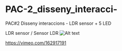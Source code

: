 # PAC-2_disseny_interacci-
PAC#2 Disseny interaccions - LDR sensor + 5 LED

LDR sensor / Sensor LDR
![Alt text](https://cloud.githubusercontent.com/assets/14861253/18604821/86e041ca-7c82-11e6-830a-cead3903c172.png)

https://vimeo.com/162917191
